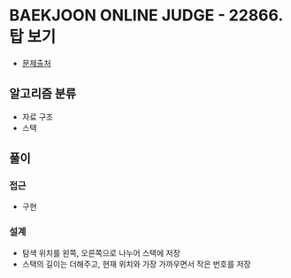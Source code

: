 # BAEKJOON ONLINE JUDGE - 22866. 탑 보기

- [문제출처](https://www.acmicpc.net/problem/22866 '22866. 탑 보기')

## 알고리즘 분류

- 자료 구조
- 스택

## 풀이

### 접근

- 구현

### 설계

- 탐색 위치를 왼쪽, 오른쪽으로 나누어 스택에 저장
- 스택의 길이는 더해주고, 현재 위치와 가장 가까우면서 작은 번호를 저장
